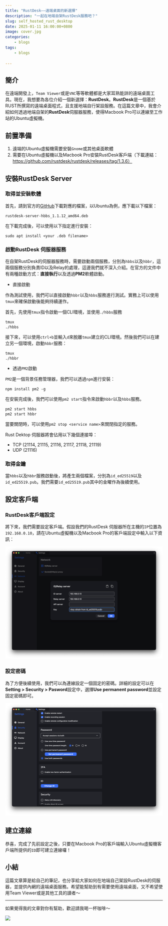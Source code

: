 ```yaml
---
title: "RustDesk——遠端桌面的新選擇"
description: "一起在地端自架RustDesk服務吧？"
slug: self_hosted_rust_desktop
date: 2025-01-11 16:00:00+0800
image: cover.jpg
categories:
    - blogs
tags:
    - blogs

---
```


## 簡介

在遠端開發上，`Team Viewer`或是`VNC`等等軟體都是大家耳熟能詳的遠端桌面工具。現在，我想要為各位介紹一個新選擇：**RustDesk**。**RustDesk**是一個基於RUST所撰寫的遠端桌面程式，且支援地端自行架設服務。在這篇文章中，我會介紹如何透過地端自架的**RustDesk**伺服器服務，使得Macbook Pro可以連線至工作站的Ubuntu虛擬機。


## 前置準備

1. 遠端的Ubuntu虛擬機需要安裝`Gnome`或其他桌面軟體
2. 需要在Ubuntu虛擬機以及Macbook Pro安裝RustDesk客戶端（下載連結：https://github.com/rustdesk/rustdesk/releases/tag/1.3.6）

## 安裝RustDesk Server

### 取得並安裝軟體

首先，請到官方的[GitHub](https://github.com/rustdesk/rustdesk-server/releases/tag/1.1.12)下載對應的檔案，以Ubuntu為例，應下載以下檔案：

```
rustdesk-server-hbbs_1.1.12_amd64.deb
```

在下載完成後，可以使用以下指定進行安裝：

```shell
sudo apt install <your .deb filename>
```

### 啟動RustDesk 伺服器服務

在自架RustDesk的伺服器服務時，需要啟動兩個服務，分別為`hbbs`以及`hbbr`，這兩個服務分別負責ID以及Relay的處理，這邊我們就不深入介紹。在官方的文件中有兩種啟動方式：**直接執行**以及透過**PM2**軟體啟動。

* 直接啟動

作為測試使用，我們可以直接啟動`hbbr`以及`hbbs`服務進行測試。實務上可以使用`tmux`來確保啟動後能夠持續運作。

首先，先使用`tmux`指令啟動一個CLI環境，並使用`./hbbs`服務

```shell
tmux
./hbbs
```

接下來，可以使用`ctrl+b`並輸入`d`來脫離`tmux`建立的CLI環境。然後我們可以在建立另一個環境，啟動`hbbr`服務：

```shell
tmux
./hbbr
```

* 透過`PM2`啟動

`PM2`是一個背景任務管理器，我們可以透過`npm`進行安裝：

```shell
npm install pm2 -g
```

在安裝完成後，我們可以使用`pm2 start`指令來啟動`hbbr`以及`hbbs`服務。

```shell
pm2 start hbbs
pm2 start hbbr
```

當要關閉時，可以使用`pm2 stop <service name>`來關閉指定的服務。

Rust Dektop 伺服器將會佔用以下幾個連接埠：

* TCP (21114, 21115, 21116, 21117, 21118, 21119)
* UDP (21116)

### 取得金鑰

當`hbbs`以及`hbbr`服務啟動後，將產生兩個檔案，分別為`id_ed25519`以及`id_ed25519.pub`。我們需要`id_ed25519.pub`其中的金曜作為後續使用。

## 設定客戶端

### RustDesk客戶端設定

將下來，我們需要設定客戶端。假設我們的RustDesk 伺服器所在主機的`IP`位置為`192.168.0.10`，請在Ubuntu虛擬機以及Macbook Pro的客戶端設定中輸入以下資訊：

![網路設定頁面](image.png)

### 設定密碼

為了方便後續使用，我們可以為連線設定一個固定的密碼。詳細的設定可以在**Setting > Security > Pasword**設定中，選擇**Use permanent password**並設定固定密碼即可。

![固定密碼設定](image-1.png)


## 建立連線

恭喜，完成了先前設定之後，只要在Macbook Pro的客戶端輸入Ubuntu虛擬機客戶端所提供的`ID`即可建立連線囉！

## 小結

這篇文章算是給自己的筆記，也分享給大家如何在地端自己架設RustDesk的伺服器，並提供內網的遠端桌面服務。希望能幫助到有需要使用遠端桌面，又不希望使用Team Viewer或是其他工具的讀者～


---

如果覺得我的文章對你有幫助，歡迎請我喝一杯咖啡～


<a href="https://www.buymeacoffee.com/ds_cafe_and_tips"><img src="https://img.buymeacoffee.com/button-api/?text=Buy me a coffee&emoji=&slug=ds_cafe_and_tips&button_colour=FFDD00&font_colour=000000&font_family=Cookie&outline_colour=000000&coffee_colour=ffffff" /></a>